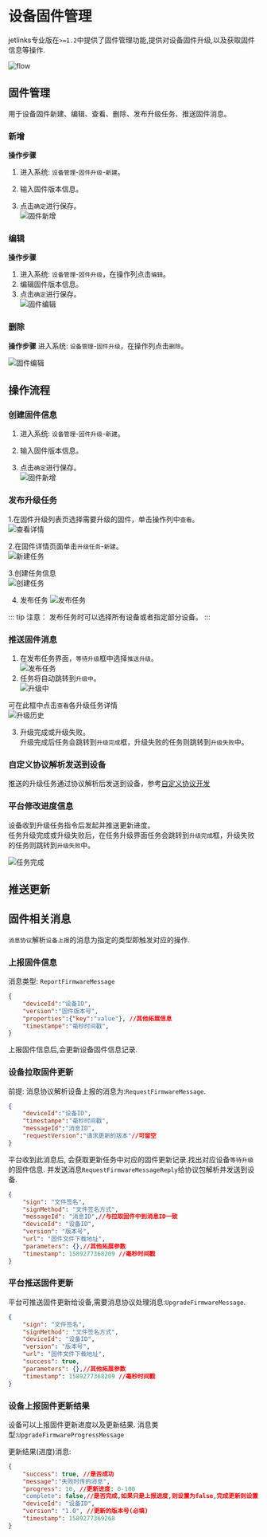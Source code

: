 # 设备固件管理

jetlinks专业版在`>=1.2`中提供了固件管理功能,提供对设备固件升级,以及获取固件信息等操作.

![flow](./device-firmware.svg)

## 固件管理
用于设备固件新建、编辑、查看、删除、发布升级任务、推送固件消息。

### 新增
**操作步骤**
1. 进入系统: `设备管理`-`固件升级`-`新建`。  

2. 输入固件版本信息。  

3. 点击`确定`进行保存。  
![固件新增](images/save-firmware.png)

### 编辑
**操作步骤**
1. 进入系统: `设备管理`-`固件升级`，在操作列点击`编辑`。  
2. 编辑固件版本信息。  
3. 点击`确定`进行保存。  
![固件编辑](images/update-firmware.png)  

### 删除
**操作步骤**
进入系统: `设备管理`-`固件升级`，在操作列点击`删除`。  
  
![固件编辑](images/delete-firmware.png)  


## 操作流程 

### 创建固件信息 
1. 进入系统: `设备管理`-`固件升级`-`新建`。  

2. 输入固件版本信息。  

3. 点击`确定`进行保存。  
![固件新增](images/insert-firmware.png)  


### 发布升级任务 
1.在固件升级列表页选择需要升级的固件，单击操作列中`查看`。    
![查看详情](images/firmware-view.png)    

2.在固件详情页面单击`升级任务`-`新建`。  
![新建任务](images/upgrade-task.png)    

3.创建任务信息  
![创建任务](images/create-task.png)  

4. 发布任务
![发布任务](images/release-task.png)  

::: tip 注意：
发布任务时可以选择所有设备或者指定部分设备。
:::

### 推送固件消息
1. 在发布任务界面，`等待升级`框中选择`推送升级`。   
![发布任务](images/push-message.png)  
2. 任务将自动跳转到`升级中`。  
![升级中](images/updating-task.png)  

可在此框中点击`查看`各升级任务详情  
![升级历史](images/update-history.png) 

3. 升级完成或升级失败。  
升级完成后任务会跳转到`升级完成`框，升级失败的任务则跳转到`升级失败`中。  

### 自定义协议解析发送到设备 
推送的升级任务通过协议解析后发送到设备，参考[自定义协议开发](../advancement-guide/custom-protocol.md)  

### 平台修改进度信息
设备收到升级任务指令后发起并推送更新进度。  
任务升级完成或升级失败后，在任务升级界面任务会跳转到`升级完成`框，升级失败的任务则跳转到`升级失败`中。 

![任务完成](images/task-complete.png)  

## 推送更新

## 固件相关消息

`消息协议`解析`设备上报`的消息为指定的类型即触发对应的操作.

### 上报固件信息

消息类型: `ReportFirmwareMessage`

```json
{
    "deviceId":"设备ID",
    "version":"固件版本号",
    "properties":{"key":"value"}, //其他拓展信息
    "timestampe":"毫秒时间戳",
}
```

上报固件信息后,会更新设备固件信息记录.

### 设备拉取固件更新

前提: 消息协议解析设备上报的消息为:`RequestFirmwareMessage`.

```json
{
    "deviceId":"设备ID",
    "timestampe":"毫秒时间戳",
    "messageId":"消息ID",
    "requestVersion":"请求更新的版本"//可留空
}

```

平台收到此消息后, 会获取更新任务中对应的固件更新记录.找出对应设备`等待升级`的固件信息.
并发送消息`RequestFirmwareMessageReply`给协议包解析并发送到设备.

```json
{
	"sign": "文件签名",
	"signMethod": "文件签名方式",
	"messageId": "消息ID",//与拉取固件中到消息ID一致
	"deviceId": "设备ID",
	"version": "版本号",
	"url": "固件文件下载地址",
	"parameters": {},//其他拓展参数
	"timestamp": 1589277368209 //毫秒时间戳
}
```

### 平台推送固件更新

平台可推送固件更新给设备,需要消息协议处理消息:`UpgradeFirmwareMessage`.

```json
{
	"sign": "文件签名",
	"signMethod": "文件签名方式",
	"deviceId": "设备ID",
	"version": "版本号",
	"url": "固件文件下载地址",
	"success": true,
	"parameters": {},//其他拓展参数
	"timestamp": 1589277368209 //毫秒时间戳
}
```


### 设备上报固件更新结果

设备可以上报固件更新进度以及更新结果.
消息类型:`UpgradeFirmwareProgressMessage`


更新结果(进度)消息:

```json
{
	"success": true, //是否成功
    "message":"失败时传的消息",
	"progress": 10, //更新进度: 0-100
	"complete": false,//是否完成,如果只是上报进度,则设置为false,完成更新则设置为true
	"deviceId": "设备ID",
	"version": "1.0", //更新的版本号(必填)
	"timestamp": 1589277369268
}
```
